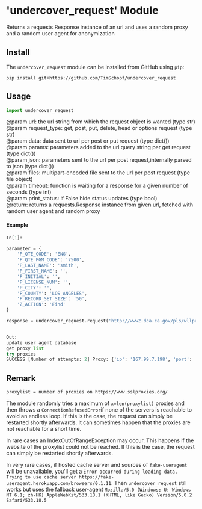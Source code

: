 # 'undercover_request' Module
Returns a requests.Response instance  of an url and uses a random proxy and a random user agent for anonymization

## Install
The `undercover_request` module can be installed from GitHub using `pip`:

`pip install git+https://github.com/TimSchopf/undercover_request`

## Usage

```python 
import undercover_request
```

@param url: the url string from which the request object is wanted (type str)  
@param request_type: get, post, put, delete, head or options request (type str)  
@param data: data sent to url per post or put request (type dict())  
@param params: parameters added to the url query string per get request (type dict())  
@param json: parameters sent to the url per post request,internally parsed to json (type dict())  
@param files:  multipart-encoded file sent to the url per post request (type file object)  
@param timeout: function is waiting for a response for a given number of seconds (type int)  
@param print_status: if False hide status updates (type bool)   
@return: returns a requests.Response instance from given url, fetched with random user agent and random proxy    
 

#### Example

```python
In[1]:

parameter = {
    'P_QTE_CODE': 'ENG',
    'P_QTE_PGM_CODE': '7500',
    'P_LAST_NAME': 'smith',
    'P_FIRST_NAME': '',
    'P_INITIAL': '',
    'P_LICENSE_NUM': '',
    'P_CITY': '',
    'P_COUNTY': 'LOS ANGELES',
    'P_RECORD_SET_SIZE': '50',
    'Z_ACTION': 'Find'
}

response = undercover_request.request('http://www2.dca.ca.gov/pls/wllpub/WLLQRYNA$LCEV2.ActionQuery', request_type='post', data=parameter,timeout=1)


Out:
update user agent database
get proxy list
try proxies
SUCCESS [Number of attempts: 2] Proxy: {'ip': '167.99.7.198', 'port': '8080'} User Agent: Mozilla/5.0 (X11; Linux x86_64) AppleWebKit/537.36 (KHTML, like Gecko) Chrome/33.0.1750.517 Safari/537.36
```
## Remark

`proxylist = number of proxies on https://www.sslproxies.org/`  

The module randomly tries a maximum of `x=len(proxylist)` proxies and then throws a `ConnectionRefusedError`if none of the servers is reachable to avoid an endless loop. If this is the case, the request can simply be restarted shortly afterwards. It can sometimes happen that the proxies are not reachable for a short time.  

In rare cases an IndexOutOfRangeException may occur. This happens if the website of the proxylist could not be reached.  If this is the case, the request can simply be restarted shortly afterwards.

In very rare cases, if hosted cache server and sources of `fake-useragent` will be unavailable, you'll get a `Error occurred during loading data. Trying to use cache server https://fake-useragent.herokuapp.com/browsers/0.1.11`. Then `undercover_request` still works but uses the fallback user-agent `Mozilla/5.0 (Windows; U; Windows NT 6.1; zh-HK) AppleWebKit/533.18.1 (KHTML, like Gecko) Version/5.0.2 Safari/533.18.5`  
